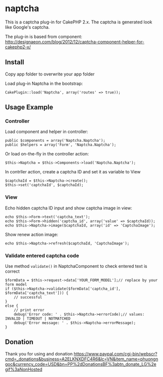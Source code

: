 naptcha
=======
This is a captcha plug-in for CakePHP 2.x. The captcha is generated look like Google's captcha.

The plug-in is based from component: <http://designaeon.com/blog/2012/12/captcha-component-helper-for-cakephp2-x/>

Install
-------
Copy app folder to overwrite your app folder

Load plug-in Naptcha in the bootstrap:

	CakePlugin::load('Naptcha', array('routes' => true));

Usage Example
-------
### Controller ###

Load component and helper in controller:

	public $components = array('Naptcha.Naptcha');
	public $helpers = array('Form', 'Naptcha.Naptcha');

Or load on-the-fly in the controller action:

	$this->Naptcha = $this->Components->load('Naptcha.Naptcha');

In contrller action, create a captcha ID and set it as variable to View

	$captchaId = $this->Naptcha->create();
	$this->set('captchaId', $captchaId);

### View ###

Echo hidden captcha ID input and show captcha image in view:

	echo $this->Form->text('captcha_text');
	echo $this->Form->hidden('captcha_id', array('value' => $captchaId));
	echo $this->Naptcha->image($captchaId, array('id' => 'CaptchaImage');

Show renew action image:

	echo $this->Naptcha->refresh($captchaId, 'CaptchaImage');

### Validate entered captcha code ###
Use method `validate()` in NaptchaComponent to check entered text is correct

	$formData = $this->request->data['YOUR_FORM_MODEL'];// replace by your form model
	if ($this->Naptcha->validate($formData['captcha_id'], $formData['captcha_text'])) {
		// successful
	}
	else {
		// print error
		debug('Error code: ' . $this->Naptcha->errorCode);// values: INVALID | TIMEOUT | NOTMATCHED
		debug('Error message: ' . $this->Naptcha->errorMessage);
	}

Donation
-------
Thank you for using and donation <https://www.paypal.com/cgi-bin/webscr?cmd=_donations&business=A2ELKNXDFC4R6&lc=VN&item_name=phuongngoc&currency_code=USD&bn=PP%2dDonationsBF%3abtn_donate_LG%2egif%3aNonHosted>
